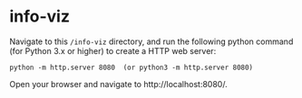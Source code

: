 # info-viz

Navigate to this `/info-viz` directory, and run the following python command (for Python 3.x or higher) to create a HTTP web server:

`python -m http.server 8080  (or python3 -m http.server 8080)`

Open your browser and navigate to http://localhost:8080/.